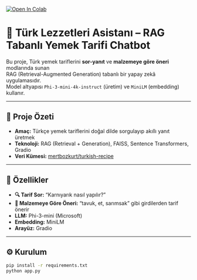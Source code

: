[![Open In Colab](https://colab.research.google.com/assets/colab-badge.svg)](https://colab.research.google.com/github/iremsert/turk-lezzetleri-asistani/blob/main/colab_setup.ipynb)

# 🍲 Türk Lezzetleri Asistanı – RAG Tabanlı Yemek Tarifi Chatbot

Bu proje, Türk yemek tariflerini **sor-yanıt** ve **malzemeye göre öneri** modlarında sunan  
RAG (Retrieval-Augmented Generation) tabanlı bir yapay zekâ uygulamasıdır.  
Model altyapısı `Phi-3-mini-4k-instruct` (üretim) ve `MiniLM` (embedding) kullanır.

---

## 🎯 Proje Özeti
- **Amaç:** Türkçe yemek tariflerini doğal dilde sorgulayıp akıllı yanıt üretmek  
- **Teknoloji:** RAG (Retrieval + Generation), FAISS, Sentence Transformers, Gradio  
- **Veri Kümesi:** [mertbozkurt/turkish-recipe](https://huggingface.co/datasets/mertbozkurt/turkish-recipe)

---

## 🌿 Özellikler

- **🔍 Tarif Sor:** “Karnıyarık nasıl yapılır?”
- **🥦 Malzemeye Göre Öneri:** “tavuk, et, sarımsak” gibi girdilerden tarif önerir
- **LLM:** Phi-3-mini (Microsoft)
- **Embedding:** MiniLM
- **Arayüz:** Gradio

---
## ⚙️ Kurulum
```bash
pip install -r requirements.txt
python app.py

